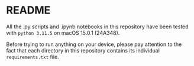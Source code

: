# README
All the .py scripts and .ipynb notebooks in this repository have been tested with `python 3.11.5` on macOS 15.0.1 (24A348).

Before trying to run anything on your device, please pay attention to the fact that each directory in this repository contains  its individual `requirements.txt` file.
